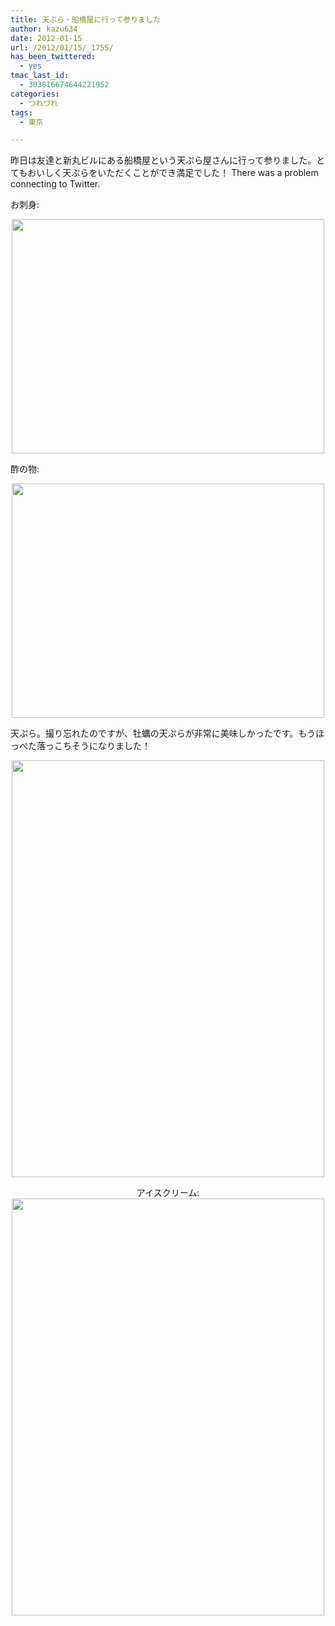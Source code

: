 ```yaml
---
title: 天ぷら・船橋屋に行って参りました
author: kazu634
date: 2012-01-15
url: /2012/01/15/_1755/
has_been_twittered:
  - yes
tmac_last_id:
  - 303816674644221952
categories:
  - つれづれ
tags:
  - 東京

---
```

昨日は友達と新丸ビルにある船橋屋という天ぷら屋さんに行って参りました。とてもおいしく天ぷらをいただくことができ満足でした！ There was a problem connecting to Twitter. 

<!--more-->


  
お刺身:

<p style="text-align: center;">
<img class="slooProImg aligncenter" src="http://blog.kazu634.com/wp-content/uploads/2012/01/slooProImg_20120115173855.jpg" alt="" width="500" height="375" />
</p>

酢の物:

<p style="text-align: center;">
<img class="slooProImg aligncenter" src="http://blog.kazu634.com/wp-content/uploads/2012/01/slooProImg_20120115173854.jpg" alt="" width="500" height="375" />
</p>

天ぷら。撮り忘れたのですが、牡蠣の天ぷらが非常に美味しかったです。もうほっぺた落っこちそうになりました！

<p style="text-align: center;">
<img class="slooProImg aligncenter" src="http://blog.kazu634.com/wp-content/uploads/2012/01/slooProImg_20120115173852.jpg" alt="" width="500" height="667" />
</p>

<p style="text-align: center;">
  アイスクリーム:<br /> <img class="slooProImg aligncenter" src="http://blog.kazu634.com/wp-content/uploads/2012/01/slooProImg_20120115173849.jpg" alt="" width="500" height="667" />
</p>